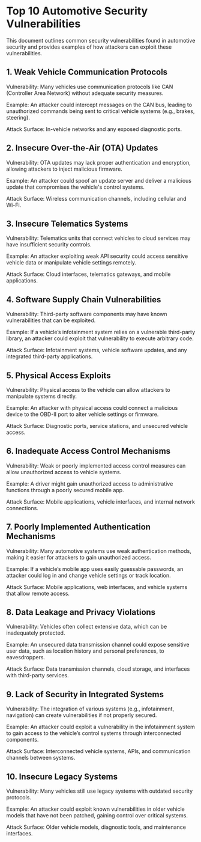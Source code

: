 # Top 10 Automotive Security Vulnerabilities

This document outlines common security vulnerabilities found in automotive security and provides examples of how attackers can exploit these vulnerabilities.

## 1. Weak Vehicle Communication Protocols

Vulnerability: Many vehicles use communication protocols like CAN (Controller Area Network) without adequate security measures.

Example: An attacker could intercept messages on the CAN bus, leading to unauthorized commands being sent to critical vehicle systems (e.g., brakes, steering).

Attack Surface: In-vehicle networks and any exposed diagnostic ports.


## 2. Insecure Over-the-Air (OTA) Updates

Vulnerability: OTA updates may lack proper authentication and encryption, allowing attackers to inject malicious firmware.

Example: An attacker could spoof an update server and deliver a malicious update that compromises the vehicle's control systems.

Attack Surface: Wireless communication channels, including cellular and Wi-Fi.


## 3. Insecure Telematics Systems

Vulnerability: Telematics units that connect vehicles to cloud services may have insufficient security controls.

Example: An attacker exploiting weak API security could access sensitive vehicle data or manipulate vehicle settings remotely.

Attack Surface: Cloud interfaces, telematics gateways, and mobile applications.

## 4. Software Supply Chain Vulnerabilities

Vulnerability: Third-party software components may have known vulnerabilities that can be exploited.

Example: If a vehicle’s infotainment system relies on a vulnerable third-party library, an attacker could exploit that vulnerability to execute arbitrary code.

Attack Surface: Infotainment systems, vehicle software updates, and any integrated third-party applications.

## 5. Physical Access Exploits

Vulnerability: Physical access to the vehicle can allow attackers to manipulate systems directly.

Example: An attacker with physical access could connect a malicious device to the OBD-II port to alter vehicle settings or firmware.

Attack Surface: Diagnostic ports, service stations, and unsecured vehicle access.

## 6. Inadequate Access Control Mechanisms

Vulnerability: Weak or poorly implemented access control measures can allow unauthorized access to vehicle systems.

Example: A driver might gain unauthorized access to administrative functions through a poorly secured mobile app.

Attack Surface: Mobile applications, vehicle interfaces, and internal network connections.

## 7. Poorly Implemented Authentication Mechanisms

Vulnerability: Many automotive systems use weak authentication methods, making it easier for attackers to gain unauthorized access.

Example: If a vehicle’s mobile app uses easily guessable passwords, an attacker could log in and change vehicle settings or track location.

Attack Surface: Mobile applications, web interfaces, and vehicle systems that allow remote access.

## 8. Data Leakage and Privacy Violations

Vulnerability: Vehicles often collect extensive data, which can be inadequately protected.

Example: An unsecured data transmission channel could expose sensitive user data, such as location history and personal preferences, to eavesdroppers.

Attack Surface: Data transmission channels, cloud storage, and interfaces with third-party services.

## 9. Lack of Security in Integrated Systems

Vulnerability: The integration of various systems (e.g., infotainment, navigation) can create vulnerabilities if not properly secured.

Example: An attacker could exploit a vulnerability in the infotainment system to gain access to the vehicle’s control systems through interconnected components.

Attack Surface: Interconnected vehicle systems, APIs, and communication channels between systems.

## 10. Insecure Legacy Systems

Vulnerability: Many vehicles still use legacy systems with outdated security protocols.

Example: An attacker could exploit known vulnerabilities in older vehicle models that have not been patched, gaining control over critical systems.

Attack Surface: Older vehicle models, diagnostic tools, and maintenance interfaces.
